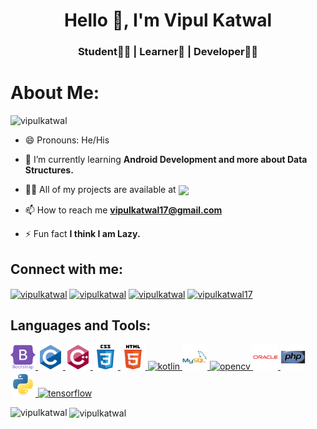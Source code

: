 
<h1 align="center">Hello 👋, I'm Vipul Katwal</h1>
<h3 align="center">Student👨‍🎓 | Learner🚀 | Developer👨‍💻</h3>

<h1 align="Left">About Me:</h1>

<p align="left"> <img src="https://komarev.com/ghpvc/?username=vipulkatwal&label=Profile%20views&color=0e75b6&style=flat" alt="vipulkatwal" /> </p>

- 😄 Pronouns: He/His

- 🌱 I’m currently learning **Android Development and more about Data Structures.**

- 👨‍💻 All of my projects are available at <a href="https://github.com/VipulKatwal"  target="blank"><img align="center"><img align="Center" src="https://img.icons8.com/plasticine/40/000000/github.png"/></a>

- 📫 How to reach me **vipulkatwal17@gmail.com**

- ⚡ Fun fact **I think I am Lazy.**

<h2 align="left">Connect with me:</h2>
<p align="left">
<a href="https://twitter.com/vipulkatwal" target="blank"><img align="center" src="https://raw.githubusercontent.com/rahuldkjain/github-profile-readme-generator/master/src/images/icons/Social/twitter.svg" alt="vipulkatwal" height="30" width="40" /></a>
<a href="https://linkedin.com/in/vipulkatwal" target="blank"><img align="center" src="https://raw.githubusercontent.com/rahuldkjain/github-profile-readme-generator/master/src/images/icons/Social/linked-in-alt.svg" alt="vipulkatwal" height="30" width="40" /></a>
<a href="https://instagram.com/vipulkatwal" target="blank"><img align="center" src="https://raw.githubusercontent.com/rahuldkjain/github-profile-readme-generator/master/src/images/icons/Social/instagram.svg" alt="vipulkatwal" height="30" width="40" /></a>
<a href="https://www.leetcode.com/vipulkatwal17" target="blank"><img align="center" src="https://raw.githubusercontent.com/rahuldkjain/github-profile-readme-generator/master/src/images/icons/Social/leet-code.svg" alt="vipulkatwal17" height="30" width="40" /></a>
</p>

<h2 align="left">Languages and Tools:</h2>
<p align="left"> <a href="https://getbootstrap.com" target="_blank" rel="noreferrer"> <img src="https://raw.githubusercontent.com/devicons/devicon/master/icons/bootstrap/bootstrap-plain-wordmark.svg" alt="bootstrap" width="40" height="40"/> </a> <a href="https://www.cprogramming.com/" target="_blank" rel="noreferrer"> <img src="https://raw.githubusercontent.com/devicons/devicon/master/icons/c/c-original.svg" alt="c" width="40" height="40"/> </a> <a href="https://www.w3schools.com/cpp/" target="_blank" rel="noreferrer"> <img src="https://raw.githubusercontent.com/devicons/devicon/master/icons/cplusplus/cplusplus-original.svg" alt="cplusplus" width="40" height="40"/> </a> <a href="https://www.w3schools.com/css/" target="_blank" rel="noreferrer"> <img src="https://raw.githubusercontent.com/devicons/devicon/master/icons/css3/css3-original-wordmark.svg" alt="css3" width="40" height="40"/> </a> <a href="https://www.w3.org/html/" target="_blank" rel="noreferrer"> <img src="https://raw.githubusercontent.com/devicons/devicon/master/icons/html5/html5-original-wordmark.svg" alt="html5" width="40" height="40"/> </a> <a href="https://kotlinlang.org" target="_blank" rel="noreferrer"> <img src="https://www.vectorlogo.zone/logos/kotlinlang/kotlinlang-icon.svg" alt="kotlin" width="40" height="40"/> </a> <a href="https://www.mysql.com/" target="_blank" rel="noreferrer"> <img src="https://raw.githubusercontent.com/devicons/devicon/master/icons/mysql/mysql-original-wordmark.svg" alt="mysql" width="40" height="40"/> </a> <a href="https://opencv.org/" target="_blank" rel="noreferrer"> <img src="https://www.vectorlogo.zone/logos/opencv/opencv-icon.svg" alt="opencv" width="40" height="40"/> </a> <a href="https://www.oracle.com/" target="_blank" rel="noreferrer"> <img src="https://raw.githubusercontent.com/devicons/devicon/master/icons/oracle/oracle-original.svg" alt="oracle" width="40" height="40"/> </a> <a href="https://www.php.net" target="_blank" rel="noreferrer"> <img src="https://raw.githubusercontent.com/devicons/devicon/master/icons/php/php-original.svg" alt="php" width="40" height="40"/> </a> <a href="https://www.python.org" target="_blank" rel="noreferrer"> <img src="https://raw.githubusercontent.com/devicons/devicon/master/icons/python/python-original.svg" alt="python" width="40" height="40"/> </a> <a href="https://www.tensorflow.org" target="_blank" rel="noreferrer"> <img src="https://www.vectorlogo.zone/logos/tensorflow/tensorflow-icon.svg" alt="tensorflow" width="40" height="40"/> </a> </p>

<p><img align="left" src="https://github-readme-stats.vercel.app/api/top-langs?username=vipulkatwal&show_icons=true&locale=en&layout=compact" alt="vipulkatwal" /></p>

<p>&nbsp;<img align="center" src="https://github-readme-stats.vercel.app/api?username=vipulkatwal&show_icons=true&locale=en" alt="vipulkatwal" /></p>
